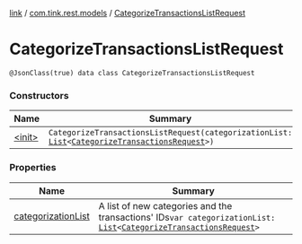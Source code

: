 [link](../../index.md) / [com.tink.rest.models](../index.md) / [CategorizeTransactionsListRequest](./index.md)

# CategorizeTransactionsListRequest

`@JsonClass(true) data class CategorizeTransactionsListRequest`

### Constructors

| Name | Summary |
|---|---|
| [&lt;init&gt;](-init-.md) | `CategorizeTransactionsListRequest(categorizationList: `[`List`](https://kotlinlang.org/api/latest/jvm/stdlib/kotlin.collections/-list/index.html)`<`[`CategorizeTransactionsRequest`](../-categorize-transactions-request/index.md)`>)` |

### Properties

| Name | Summary |
|---|---|
| [categorizationList](categorization-list.md) | A list of new categories and the transactions&#39; IDs`var categorizationList: `[`List`](https://kotlinlang.org/api/latest/jvm/stdlib/kotlin.collections/-list/index.html)`<`[`CategorizeTransactionsRequest`](../-categorize-transactions-request/index.md)`>` |
